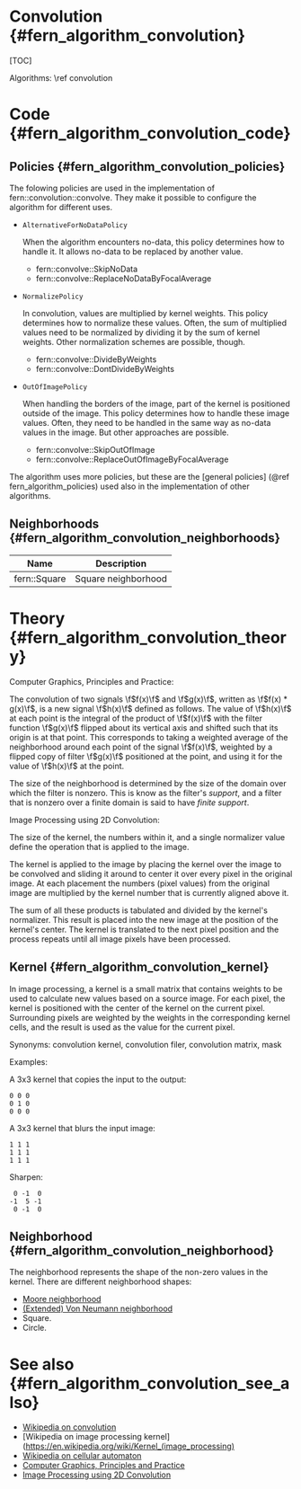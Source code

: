 Convolution        {#fern_algorithm_convolution}
===========

[TOC]

Algorithms: \ref convolution


Code               {#fern_algorithm_convolution_code}
====

Policies           {#fern_algorithm_convolution_policies}
--------
The folowing policies are used in the implementation of
fern::convolution::convolve. They make it possible to configure the algorithm
for different uses.

- `AlternativeForNoDataPolicy`

    When the algorithm encounters no-data, this policy determines how to
    handle it. It allows no-data to be replaced by another value.

    - fern::convolve::SkipNoData
    - fern::convolve::ReplaceNoDataByFocalAverage

- `NormalizePolicy`

    In convolution, values are multiplied by kernel weights. This policy
    determines how to normalize these values. Often, the sum of multiplied
    values need to be normalized by dividing it by the sum of kernel weights.
    Other normalization schemes are possible, though.

    - fern::convolve::DivideByWeights
    - fern::convolve::DontDivideByWeights

- `OutOfImagePolicy`

    When handling the borders of the image, part of the kernel is positioned
    outside of the image. This policy determines how to handle these image
    values. Often, they need to be handled in the same way as no-data values
    in the image. But other approaches are possible.

    - fern::convolve::SkipOutOfImage
    - fern::convolve::ReplaceOutOfImageByFocalAverage

The algorithm uses more policies, but these are the [general policies]
(@ref fern_algorithm_policies) used also in the implementation of other
algorithms.


Neighborhoods      {#fern_algorithm_convolution_neighborhoods}
-------------

Name         | Description
------------ | -----------
fern::Square | Square neighborhood


Theory             {#fern_algorithm_convolution_theory}
======
Computer Graphics, Principles and Practice:

The convolution of two signals \f$f(x)\f$ and \f$g(x)\f$, written as \f$f(x) * g(x)\f$, is a new signal \f$h(x)\f$ defined as follows. The value of \f$h(x)\f$ at each point is the integral of the product of \f$f(x)\f$ with the filter function \f$g(x)\f$ flipped about its vertical axis and shifted such that its origin is at that point. This corresponds to taking a weighted average of the neighborhood around each point of the signal \f$f(x)\f$, weighted by a flipped copy of filter \f$g(x)\f$ positioned at the point, and using it for the value of \f$h(x)\f$ at the point.

The size of the neighborhood is determined by the size of the domain over which the filter is nonzero. This is know as the filter's *support*, and a filter that is nonzero over a finite domain is said to have *finite support*.

Image Processing using 2D Convolution:

The size of the kernel, the numbers within it, and a single normalizer value define the operation that is applied to the image.

The kernel is applied to the image by placing the kernel over the image to be convolved and sliding it around to center it over every pixel in the original image. At each placement the numbers (pixel values) from the original image are multiplied by the kernel number that is currently aligned above it.

The sum of all these products is tabulated and divided by the kernel's normalizer. This result is placed into the new image at the position of the kernel's center. The kernel is translated to the next pixel position and the process repeats until all image pixels have been processed.

Kernel             {#fern_algorithm_convolution_kernel}
------
In image processing, a kernel is a small matrix that contains weights to be used to calculate new values based on a source image. For each pixel, the kernel is positioned with the center of the kernel on the current pixel. Surrounding pixels are weighted by the weights in the corresponding kernel cells, and the result is used as the value for the current pixel.

Synonyms: convolution kernel, convolution filer, convolution matrix, mask

Examples:

A 3x3 kernel that copies the input to the output:

    0 0 0
    0 1 0
    0 0 0

A 3x3 kernel that blurs the input image:

    1 1 1
    1 1 1
    1 1 1

Sharpen:

     0 -1  0
    -1  5 -1
     0 -1  0


Neighborhood       {#fern_algorithm_convolution_neighborhood}
------------
The neighborhood represents the shape of the non-zero values in the kernel. There are different neighborhood shapes:

- [Moore neighborhood](https://en.wikipedia.org/wiki/Moore_neighborhood)
- [(Extended) Von Neumann neighborhood](https://en.wikipedia.org/wiki/Von_Neumann_neighborhood)
- Square.
- Circle.


See also           {#fern_algorithm_convolution_see_also}
========
- [Wikipedia on convolution](https://en.wikipedia.org/wiki/Convolution)
- [Wikipedia on image processing kernel](https://en.wikipedia.org/wiki/Kernel_(image_processing)
- [Wikipedia on cellular automaton](https://en.wikipedia.org/wiki/Cellular_automata)
- [Computer Graphics, Principles and Practice](https://en.wikipedia.org/wiki/Computer_Graphics:_Principles_and_Practice)
- [Image Processing using 2D Convolution](http://williamson-labs.com/convolution-2d.htm)
